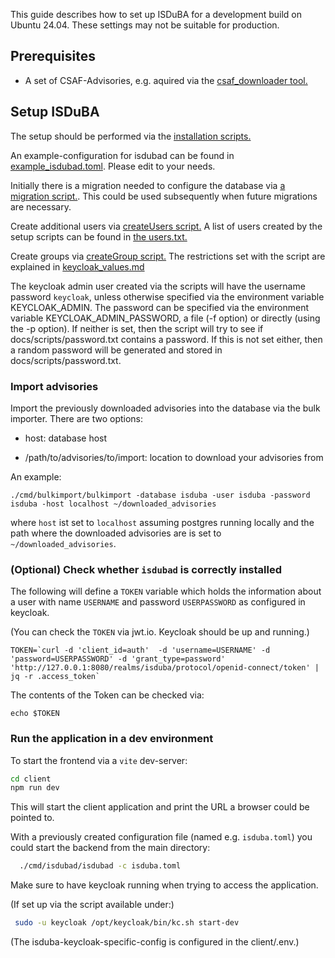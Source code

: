 <!--
 This file is Free Software under the Apache-2.0 License
 without warranty, see README.md and LICENSES/Apache-2.0.txt for details.

 SPDX-License-Identifier: Apache-2.0

 SPDX-FileCopyrightText: 2024 German Federal Office for Information Security (BSI) <https://www.bsi.bund.de>
 Software-Engineering: 2024 Intevation GmbH <https://intevation.de>
-->

This guide describes how to set up ISDuBA for a development build on Ubuntu 24.04. These settings may not be suitable for production.

## Prerequisites

 - A set of CSAF-Advisories, e.g. aquired via the [csaf_downloader tool.](https://github.com/csaf-poc/csaf_distribution)
 
## Setup ISDuBA
The setup should be performed via the [installation scripts.](./scripts/README.md)

An example-configuration for isdubad can be found in [example_isdubad.toml](./example_isdubad.toml). Please edit to your needs.

Initially there is a migration needed to configure the database via [a migration script.](./scripts/migrate.sh). This could be used subsequently when future migrations are necessary.

Create additional users via [createUsers script.](./scripts/keycloak/createUsers.sh) A list of users created by the setup scripts can be found in [the users.txt.](./developer/users.txt)

Create groups via [createGroup script.](./scripts/keycloak/createGroup.sh)
The restrictions set with the script are explained in [keycloak_values.md](./keycloak_values.md)

The keycloak admin user created via the scripts will have the username password ```keycloak```, unless otherwise specified via the environment variable KEYCLOAK_ADMIN.
The password can be specified via the environment variable KEYCLOAK_ADMIN_PASSWORD, a file (-f option) or directly (using the -p option). 
If neither is set, then the script will try to see if docs/scripts/password.txt contains a password.
If this is not set either, then a random password will be generated and stored in docs/scripts/password.txt.

### Import advisories
Import the previously downloaded advisories into the database via the bulk importer. There are two options:
- host: database host

- /path/to/advisories/to/import: location to download your advisories from

An example:
```
./cmd/bulkimport/bulkimport -database isduba -user isduba -password isduba -host localhost ~/downloaded_advisories
```

where `host` ist set to `localhost` assuming postgres running locally and the path where the downloaded advisories are is set to `~/downloaded_advisories`.

### (Optional) Check whether `isdubad` is correctly installed
The following will define a `TOKEN` variable which holds the information 
about a user with name `USERNAME` and password `USERPASSWORD` as configured in keycloak.

(You can check the `TOKEN` via jwt.io. Keycloak should be up and running.)

```
TOKEN=`curl -d 'client_id=auth'  -d 'username=USERNAME' -d 'password=USERPASSWORD' -d 'grant_type=password' 'http://127.0.0.1:8080/realms/isduba/protocol/openid-connect/token' | jq -r .access_token`
```
The contents of the Token can be checked via:
```
echo $TOKEN
```

### Run the application in a dev environment

To start the frontend via a `vite` dev-server:

```bash
cd client
npm run dev
```

This will start the client application and
print the URL a browser could be pointed to.

With a previously created configuration file (named e.g. `isduba.toml`) you could start the backend from the main directory:

```bash
  ./cmd/isdubad/isdubad -c isduba.toml
```

Make sure to have keycloak running when trying to access the application.

(If set up via the script available under:)
``` bash
 sudo -u keycloak /opt/keycloak/bin/kc.sh start-dev
```

(The isduba-keycloak-specific-config is configured in the client/.env.)
